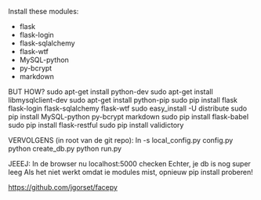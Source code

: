 Install these modules:

 - flask
 - flask-login
 - flask-sqlalchemy
 - flask-wtf
 - MySQL-python
 - py-bcrypt
 - markdown


BUT HOW?
sudo apt-get install python-dev
sudo apt-get install libmysqlclient-dev
sudo apt-get install python-pip
sudo pip install flask flask-login flask-sqlalchemy flask-wtf
sudo easy_install -U distribute
sudo pip install MySQL-python py-bcrypt markdown
sudo pip install flask-babel
sudo pip install flask-restful
sudo pip install validictory

VERVOLGENS (in root van de git repo):
ln -s local_config.py config.py
python create_db.py
python run.py

JEEEJ:
In de browser nu localhost:5000 checken
Echter, je db is nog super leeg
Als het niet werkt omdat ie modules mist, opnieuw pip install proberen!


https://github.com/jgorset/facepy
